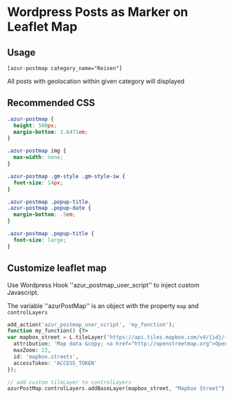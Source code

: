 # Wordpress Posts as Marker on Leaflet Map


## Usage
```
[azur-postmap category_name="Reisen"]
```
All posts with geolocation within given category will displayed


## Recommended CSS
```CSS 
.azur-postmap {
  height: 500px;
  margin-bottom: 1.6471em;
}

.azur-postmap img {
  max-width: none;
}

.azur-postmap .gm-style .gm-style-iw {
  font-size: 14px;
}

.azur-postmap .popup-title,
.azur-postmap .popup-date {
  margin-bottom: .5em;
}

.azur-postmap .popup-title {
  font-size: large;
}
```

## Customize leaflet map
Use Wordpress Hook ''azur_postmap_user_script'' to inject custom Javascript.

The variable ''azurPostMap'' is an object with the property `map` and `controlLayers`

```PHP
add_action('azur_postmap_user_script', 'my_function');
function my_function() {?>
var mapbox_street = L.tileLayer('https://api.tiles.mapbox.com/v4/{id}/{z}/{x}/{y}.png?access_token={accessToken}', {
  attribution: 'Map data &copy; <a href="http://openstreetmap.org">OpenStreetMap</a> contributors, <a href="http://creativecommons.org/licenses/by-sa/2.0/">CC-BY-SA</a>, Imagery © <a href="http://mapbox.com">Mapbox</a>',
  maxZoom: 22,
  id: 'mapbox.streets',
  accessToken: 'ACCESS_TOKEN'
});

// add custom tileLayer to controlLayers
azurPostMap.controlLayers.addBaseLayer(mapbox_street, "Mapbox Street");
```
